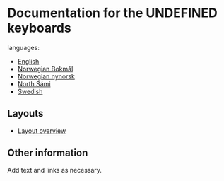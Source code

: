 # Documentation for the __UNDEFINED__ keyboards

languages:

-   [English](en.lproj/readme.html)
-   [Norwegian Bokmål](no.lproj/readme.html)
-   [Norwegian nynorsk](nn.lproj/readme.html)
-   [North Sámi](se.lproj/readme.html)
-   [Swedish](sv.lproj/readme.html)

## Layouts

-   [Layout overview](layout.html)

## Other information

Add text and links as necessary.
